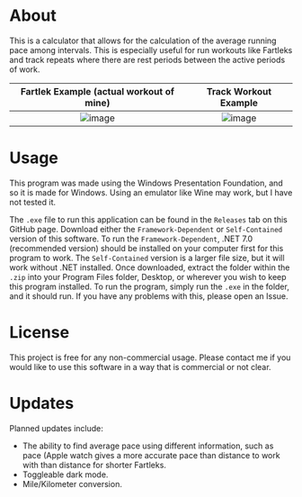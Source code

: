 # About
This is a calculator that allows for the calculation of the average running pace among intervals. This is especially useful for run workouts like Fartleks
and track repeats where there are rest periods between the active periods of work.

Fartlek Example (actual workout of mine)                                                                      |Track Workout Example 
:------------------------------------------------------------------------------------------------------------:|:------------------------------------------------------------------------------------------------------------:
![image](https://github.com/ConnellHagen/pace-calculator/assets/72321241/d159b9cc-8ffc-4ed9-ab91-98292128ef90)|![image](https://github.com/ConnellHagen/pace-calculator/assets/72321241/f915a783-d9cc-4301-9603-ee79d6fa4e69)


# Usage
This program was made using the Windows Presentation Foundation, and so it is made for Windows. Using an emulator like Wine may work, but I have not tested it.

The `.exe` file to run this application can be found in the `Releases` tab on this GitHub page. Download either the `Framework-Dependent` or `Self-Contained` version
of this software. To run the `Framework-Dependent`, .NET 7.0 (recommended version) should be installed on your computer first for this program to work. The `Self-Contained`
version is a larger file size, but it will work without .NET installed. Once downloaded, extract the folder within the `.zip` into your Program Files folder, 
Desktop, or wherever you wish to keep this program installed. To run the program, simply run the `.exe` in the folder, and it should run. If you have any 
problems with this, please open an Issue.

# License
This project is free for any non-commercial usage. Please contact me if you would like to use this software in a way that is commercial or not clear.

# Updates
Planned updates include: 
- The ability to find average pace using different information, such as pace (Apple watch gives a more accurate pace than
distance to work with than distance for shorter Fartleks.
- Toggleable dark mode.
- Mile/Kilometer conversion.
